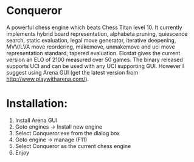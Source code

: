 Conqueror
=========

A powerful chess engine which beats Chess Titan level 10. It currently implements hybrid board representation, alphabeta pruning, quiescence search, static evaluation, legal move generator, iterative deepening, MVV/LVA move reordering, makemove, unmakemove and uci move representation standard, tapered evaluation. Elostat gives the current version an ELO of 2100 measured over 50 games.
The binary released supports UCI and can be used with any UCI supporting GUI. However I suggest using Arena GUI (get the latest version from http://www.playwitharena.com/). 

Installation:
=============

1. Install Arena GUI
2. Goto engines -> Install new engine
3. Select Conqueror.exe from the dialog box
4. Goto engine -> manage (F11)
5. Select Conqueror as the current chess engine
6. Enjoy
